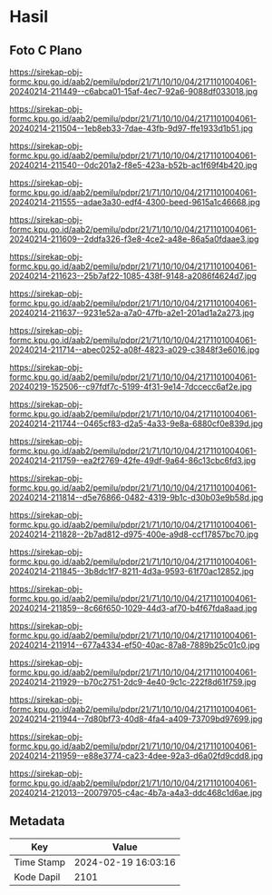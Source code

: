 # Hasil

## Foto C Plano

https://sirekap-obj-formc.kpu.go.id/aab2/pemilu/pdpr/21/71/10/10/04/2171101004061-20240214-211449--c6abca01-15af-4ec7-92a6-9088df033018.jpg

https://sirekap-obj-formc.kpu.go.id/aab2/pemilu/pdpr/21/71/10/10/04/2171101004061-20240214-211504--1eb8eb33-7dae-43fb-9d97-ffe1933d1b51.jpg

https://sirekap-obj-formc.kpu.go.id/aab2/pemilu/pdpr/21/71/10/10/04/2171101004061-20240214-211540--0dc201a2-f8e5-423a-b52b-ac1f69f4b420.jpg

https://sirekap-obj-formc.kpu.go.id/aab2/pemilu/pdpr/21/71/10/10/04/2171101004061-20240214-211555--adae3a30-edf4-4300-beed-9615a1c46668.jpg

https://sirekap-obj-formc.kpu.go.id/aab2/pemilu/pdpr/21/71/10/10/04/2171101004061-20240214-211609--2ddfa326-f3e8-4ce2-a48e-86a5a0fdaae3.jpg

https://sirekap-obj-formc.kpu.go.id/aab2/pemilu/pdpr/21/71/10/10/04/2171101004061-20240214-211623--25b7af22-1085-438f-9148-a2086f4624d7.jpg

https://sirekap-obj-formc.kpu.go.id/aab2/pemilu/pdpr/21/71/10/10/04/2171101004061-20240214-211637--9231e52a-a7a0-47fb-a2e1-201ad1a2a273.jpg

https://sirekap-obj-formc.kpu.go.id/aab2/pemilu/pdpr/21/71/10/10/04/2171101004061-20240214-211714--abec0252-a08f-4823-a029-c3848f3e6016.jpg

https://sirekap-obj-formc.kpu.go.id/aab2/pemilu/pdpr/21/71/10/10/04/2171101004061-20240219-152506--c97fdf7c-5199-4f31-9e14-7dccecc6af2e.jpg

https://sirekap-obj-formc.kpu.go.id/aab2/pemilu/pdpr/21/71/10/10/04/2171101004061-20240214-211744--0465cf83-d2a5-4a33-9e8a-6880cf0e839d.jpg

https://sirekap-obj-formc.kpu.go.id/aab2/pemilu/pdpr/21/71/10/10/04/2171101004061-20240214-211759--ea2f2769-42fe-49df-9a64-86c13cbc6fd3.jpg

https://sirekap-obj-formc.kpu.go.id/aab2/pemilu/pdpr/21/71/10/10/04/2171101004061-20240214-211814--d5e76866-0482-4319-9b1c-d30b03e9b58d.jpg

https://sirekap-obj-formc.kpu.go.id/aab2/pemilu/pdpr/21/71/10/10/04/2171101004061-20240214-211828--2b7ad812-d975-400e-a9d8-ccf17857bc70.jpg

https://sirekap-obj-formc.kpu.go.id/aab2/pemilu/pdpr/21/71/10/10/04/2171101004061-20240214-211845--3b8dc1f7-8211-4d3a-9593-61f70ac12852.jpg

https://sirekap-obj-formc.kpu.go.id/aab2/pemilu/pdpr/21/71/10/10/04/2171101004061-20240214-211859--8c66f650-1029-44d3-af70-b4f67fda8aad.jpg

https://sirekap-obj-formc.kpu.go.id/aab2/pemilu/pdpr/21/71/10/10/04/2171101004061-20240214-211914--677a4334-ef50-40ac-87a8-7889b25c01c0.jpg

https://sirekap-obj-formc.kpu.go.id/aab2/pemilu/pdpr/21/71/10/10/04/2171101004061-20240214-211929--b70c2751-2dc9-4e40-9c1c-222f8d61f759.jpg

https://sirekap-obj-formc.kpu.go.id/aab2/pemilu/pdpr/21/71/10/10/04/2171101004061-20240214-211944--7d80bf73-40d8-4fa4-a409-73709bd97699.jpg

https://sirekap-obj-formc.kpu.go.id/aab2/pemilu/pdpr/21/71/10/10/04/2171101004061-20240214-211959--e88e3774-ca23-4dee-92a3-d6a02fd9cdd8.jpg

https://sirekap-obj-formc.kpu.go.id/aab2/pemilu/pdpr/21/71/10/10/04/2171101004061-20240214-212013--20079705-c4ac-4b7a-a4a3-ddc468c1d6ae.jpg


## Metadata

| Key        | Value               |
| ---------- | ------------------- |
| Time Stamp | 2024-02-19 16:03:16 |
| Kode Dapil | 2101                |



